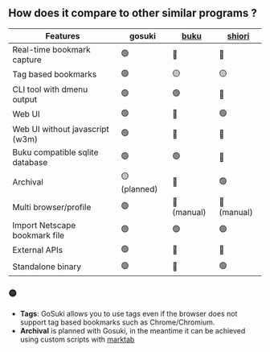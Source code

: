 
## How does it compare to other similar programs ?

| Features	| gosuki | [buku](https://github.com/jarun/buku) | [shiori](https://github.com/go-shiori/shiori) |
------------|------|-------| ------- |
| Real-time bookmark capture | 🟢 | 🔴  | 🔴 | 
| Tag based bookmarks | 🟢 | 🟡 | 🟡 |
| CLI tool with dmenu output | 🟢 | 🟢 | 🔴 |
| Web UI | 🟢 | 🔴 | 🟢 |
| Web UI without javascript (w3m)  | 🟢 | 🔴|🔴| 
| Buku compatible sqlite database | 🟢 | 🟢 | 🔴 |
| Archival | 🟡 (planned) | 🔴 | 🟢 |
| Multi browser/profile | 🟢 | 🔴 (manual) | 🔴 (manual) |
| Import Netscape bookmark file |🟢|🟢|🟢|
| External APIs | 🟢 | 🔴 | 🔴 |
| Standalone binary |🟢|🔴|🟢|  
 
### 🟡

- **Tags**: GoSuki allows you to use tags even if the browser does not support tag based bookmarks such as Chrome/Chromium.
- **Archival** is planned with Gosuki, in the meantime it can be achieved using custom scripts with [marktab](https://gosuki.net/docs/features/marktab-actions)

